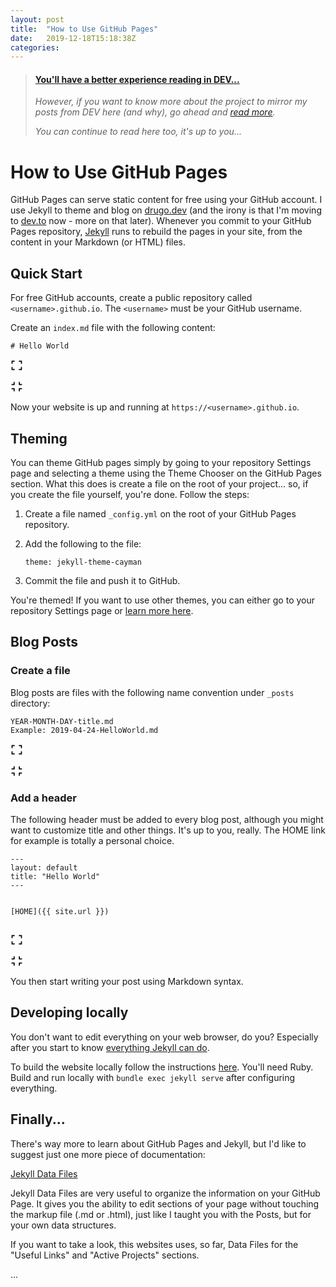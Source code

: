 ```yaml
---
layout: post
title:  "How to Use GitHub Pages"
date:   2019-12-18T15:18:38Z
categories: 
---
```


> <div class=card><div class=container><h4><b><a href="https://dev.to/brunodrugowick/how-to-use-github-pages-j7d">You'll have a better experience reading in DEV...</a></b></h4><i><p>However, if you want to know more about the project to mirror my posts from DEV here (and why), go ahead and <a href="https://dev.to/brunodrugowick/how-to-use-github-pages-j7d">read more</a>.</p><p>You can continue to read here too, it's up to you...</p></i></div></div>
<h1>
 <a name="how-to-use-github-pages" href="#how-to-use-github-pages">
 </a>
 How to Use GitHub Pages
</h1>

<p>GitHub Pages can serve static content for free using your GitHub account. I use Jekyll to theme and blog on <a href="https://drugowick.dev">drugo.dev</a> (and the irony is that I'm moving to <a href="https://dev.to">dev.to</a> now - more on that later). Whenever you commit to your GitHub Pages repository, <a href="https://jekyllrb.com/">Jekyll</a> runs to rebuild the pages in your site, from the content in your Markdown (or HTML) files.</p>

<h2>
 <a name="quick-start" href="#quick-start">
 </a>
 Quick Start
</h2>

<p>For free GitHub accounts, create a public repository called <code>&lt;username&gt;.github.io</code>. The <code>&lt;username&gt;</code> must be your GitHub username.</p>

<p>Create an <code>index.md</code> file with the following content:<br>
</p>

<div class="highlight js-code-highlight">
<pre class="highlight plaintext"><code># Hello World
</code></pre>
<div class="highlight__panel js-actions-panel">
<div class="highlight__panel-action js-fullscreen-code-action">
 <svg xmlns="http://www.w3.org/2000/svg" width="20px" height="20px" viewbox="0 0 24 24" class="highlight-action crayons-icon highlight-action--fullscreen-on"><title>Enter fullscreen mode</title>
 <path d="M16 3h6v6h-2V5h-4V3zM2 3h6v2H4v4H2V3zm18 16v-4h2v6h-6v-2h4zM4 19h4v2H2v-6h2v4z"></path>
</svg>

 <svg xmlns="http://www.w3.org/2000/svg" width="20px" height="20px" viewbox="0 0 24 24" class="highlight-action crayons-icon highlight-action--fullscreen-off"><title>Exit fullscreen mode</title>
 <path d="M18 7h4v2h-6V3h2v4zM8 9H2V7h4V3h2v6zm10 8v4h-2v-6h6v2h-4zM8 15v6H6v-4H2v-2h6z"></path>
</svg>

</div>
</div>
</div>



<p>Now your website is up and running at <code>https://&lt;username&gt;.github.io</code>.</p>

<h2>
 <a name="theming" href="#theming">
 </a>
 Theming
</h2>

<p>You can theme GitHub pages simply by going to your repository Settings page and selecting a theme using the Theme Chooser on the GitHub Pages section. What this does is create a file on the root of your project... so, if you create the file yourself, you're done. Follow the steps:</p>

<ol>
<li>Create a file named <code>_config.yml</code> on the root of your GitHub Pages repository.</li>
<li>
<p>Add the following to the file:<br>
</p>
<pre class="highlight plaintext"><code>theme: jekyll-theme-cayman
</code></pre>

</li>
<li><p>Commit the file and push it to GitHub.</p></li>
</ol>

<p>You're themed! If you want to use other themes, you can either go to your repository Settings page or <a href="https://help.github.com/en/articles/adding-a-jekyll-theme-to-your-github-pages-site">learn more here</a>.</p>

<h2>
 <a name="blog-posts" href="#blog-posts">
 </a>
 Blog Posts
</h2>

<h3>
 <a name="create-a-file" href="#create-a-file">
 </a>
 Create a file
</h3>

<p>Blog posts are files with the following name convention under <code>_posts</code> directory:<br>
</p>

<div class="highlight js-code-highlight">
<pre class="highlight plaintext"><code>YEAR-MONTH-DAY-title.md
Example: 2019-04-24-HelloWorld.md
</code></pre>
<div class="highlight__panel js-actions-panel">
<div class="highlight__panel-action js-fullscreen-code-action">
 <svg xmlns="http://www.w3.org/2000/svg" width="20px" height="20px" viewbox="0 0 24 24" class="highlight-action crayons-icon highlight-action--fullscreen-on"><title>Enter fullscreen mode</title>
 <path d="M16 3h6v6h-2V5h-4V3zM2 3h6v2H4v4H2V3zm18 16v-4h2v6h-6v-2h4zM4 19h4v2H2v-6h2v4z"></path>
</svg>

 <svg xmlns="http://www.w3.org/2000/svg" width="20px" height="20px" viewbox="0 0 24 24" class="highlight-action crayons-icon highlight-action--fullscreen-off"><title>Exit fullscreen mode</title>
 <path d="M18 7h4v2h-6V3h2v4zM8 9H2V7h4V3h2v6zm10 8v4h-2v-6h6v2h-4zM8 15v6H6v-4H2v-2h6z"></path>
</svg>

</div>
</div>
</div>



<h3>
 <a name="add-a-header" href="#add-a-header">
 </a>
 Add a header
</h3>

<p>The following header must be added to every blog post, although you might want to customize title and other things. It's up to you, really. The HOME link for example is totally a personal choice.<br>
</p>

<div class="highlight js-code-highlight">
<pre class="highlight plaintext"><code>---
layout: default
title: "Hello World"
---

[HOME]({{ site.url }})
</code></pre>
<div class="highlight__panel js-actions-panel">
<div class="highlight__panel-action js-fullscreen-code-action">
 <svg xmlns="http://www.w3.org/2000/svg" width="20px" height="20px" viewbox="0 0 24 24" class="highlight-action crayons-icon highlight-action--fullscreen-on"><title>Enter fullscreen mode</title>
 <path d="M16 3h6v6h-2V5h-4V3zM2 3h6v2H4v4H2V3zm18 16v-4h2v6h-6v-2h4zM4 19h4v2H2v-6h2v4z"></path>
</svg>

 <svg xmlns="http://www.w3.org/2000/svg" width="20px" height="20px" viewbox="0 0 24 24" class="highlight-action crayons-icon highlight-action--fullscreen-off"><title>Exit fullscreen mode</title>
 <path d="M18 7h4v2h-6V3h2v4zM8 9H2V7h4V3h2v6zm10 8v4h-2v-6h6v2h-4zM8 15v6H6v-4H2v-2h6z"></path>
</svg>

</div>
</div>
</div>



<p>You then start writing your post using Markdown syntax.</p>

<h2>
 <a name="developing-locally" href="#developing-locally">
 </a>
 Developing locally
</h2>

<p>You don't want to edit everything on your web browser, do you? Especially after you start to know <a href="https://jekyllrb.com/docs/">everything Jekyll can do</a>.</p>

<p>To build the website locally follow the instructions <a href="https://help.github.com/en/articles/setting-up-your-github-pages-site-locally-with-jekyll">here</a>. You'll need Ruby. Build and run locally with <code>bundle exec jekyll serve</code> after configuring everything.</p>

<h2>
 <a name="finally" href="#finally">
 </a>
 Finally...
</h2>

<p>There's way more to learn about GitHub Pages and Jekyll, but I'd like to suggest just one more piece of documentation:</p>

<p><a href="https://jekyllrb.com/docs/datafiles/">Jekyll Data Files</a></p>

<p>Jekyll Data Files are very useful to organize the information on your GitHub Page. It gives you the ability to edit sections of your page without touching the markup file (.md or .html), just like I taught you with the Posts, but for your own data structures. </p>

<p>If you want to take a look, this websites uses, so far, Data Files for the "Useful Links" and "Active Projects" sections.</p>...